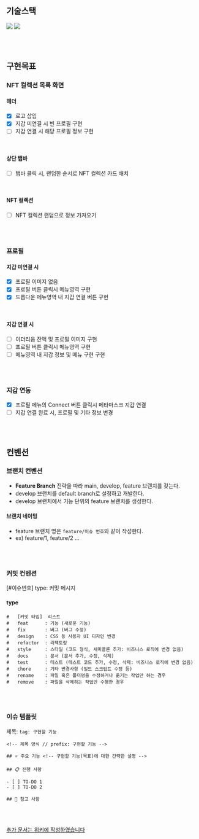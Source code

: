 ## 기술스택
<img src="https://img.shields.io/badge/Next-000000?style=flat-square&logo=Next&logoColor=white"/>
<img src="https://img.shields.io/badge/TypeScript-3178c6?style=flat-square&logo=Next&logoColor=white"/>

<br><br>

## 구현목표

### NFT 컬렉션 목록 화면
#### 헤더
- [x] 로고 삽입
- [x] 지갑 미연결 시 빈 프로필 구현
- [ ] 지갑 연결 시 해당 프로필 정보 구현

<br>

#### 상단 탭바
- [ ] 탭바 클릭 시, 랜덤한 순서로 NFT 컬렉션 카드 배치

<br>

#### NFT 컬렉션
- [ ] NFT 컬렉션 랜덤으로 정보 가져오기

<br><br>

### 프로필
#### 지갑 미연결 시
- [x] 프로필 이미지 없음
- [x] 프로필 버튼 클릭시 메뉴영역 구현
- [x] 드롭다운 메뉴영역 내 지갑 연결 버튼 구현

<br>

#### 지갑 연결 시
- [ ] 이더리움 잔액 및 프로필 이미지 구현
- [ ] 프로필 버튼 클릭시 메뉴영역 구현
- [ ] 메뉴영역 내 지갑 정보 및 메뉴 구현 구현

<br><br>

### 지갑 연동
- [x] 프로필 메뉴의 Connect 버튼 클릭시 메타마스크 지갑 연결
- [ ] 지갑 연결 완료 시, 프로필 및 기타 정보 변경

<br><br>
## 컨벤션
### 브랜치 컨벤션
- **Feature Branch** 전략을 따라 main, develop, feature 브랜치를 갖는다.
- develop 브랜치를 default branch로 설정하고 개발한다.
- develop 브랜치에서 기능 단위의 feature 브랜치를 생성한다.

#### 브랜치 네이밍
- feature 브랜치 명은 `feature/이슈 번호`와 같이 작성한다.
- ex) feature/1, feature/2 ...

<br><br>

### 커밋 컨벤션
[#이슈번호] type: 커밋 메시지

#### type
```
#   [커밋 타입]  리스트
#   feat      : 기능 (새로운 기능)
#   fix       : 버그 (버그 수정)
#   design    : CSS 등 사용자 UI 디자인 변경
#   refactor  : 리팩토링
#   style     : 스타일 (코드 형식, 세미콜론 추가: 비즈니스 로직에 변경 없음)
#   docs      : 문서 (문서 추가, 수정, 삭제)
#   test      : 테스트 (테스트 코드 추가, 수정, 삭제: 비즈니스 로직에 변경 없음)
#   chore     : 기타 변경사항 (빌드 스크립트 수정 등)
#   rename    : 파일 혹은 폴더명을 수정하거나 옮기는 작업만 하는 경우
#   remove    : 파일을 삭제하는 작업만 수행한 경우
```

<br><br>

### 이슈 템플릿
제목: `tag: 구현할 기능`

```
<!-- 제목 양식 // prefix: 구현할 기능 -->

## ⭐ 주요 기능 <!-- 구현할 기능(목표)에 대한 간략한 설명 -->

## 📋 진행 사항

- [ ] TO-DO 1
- [ ] TO-DO 2

## 📄 참고 사항
```

<br><br>

[추가 문서는 위키에 작성하였습니다](https://github.com/swywssaid/nft-exchange/wiki)
